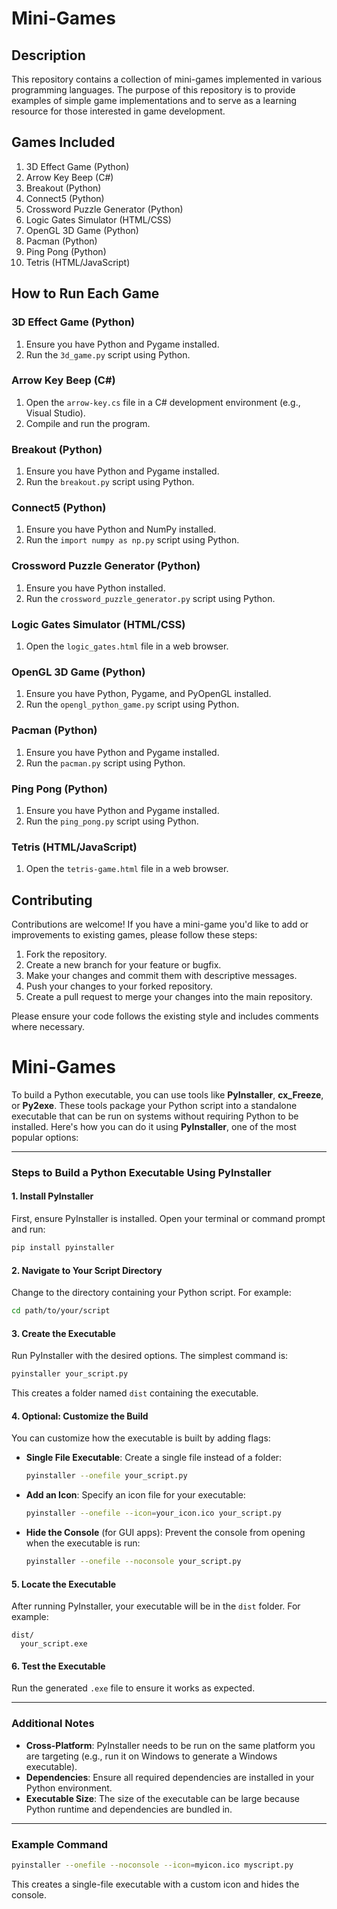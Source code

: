 # Mini-Games

## Description
This repository contains a collection of mini-games implemented in various programming languages. The purpose of this repository is to provide examples of simple game implementations and to serve as a learning resource for those interested in game development.

## Games Included
1. 3D Effect Game (Python)
2. Arrow Key Beep (C#)
3. Breakout (Python)
4. Connect5 (Python)
5. Crossword Puzzle Generator (Python)
6. Logic Gates Simulator (HTML/CSS)
7. OpenGL 3D Game (Python)
8. Pacman (Python)
9. Ping Pong (Python)
10. Tetris (HTML/JavaScript)

## How to Run Each Game

### 3D Effect Game (Python)
1. Ensure you have Python and Pygame installed.
2. Run the `3d_game.py` script using Python.

### Arrow Key Beep (C#)
1. Open the `arrow-key.cs` file in a C# development environment (e.g., Visual Studio).
2. Compile and run the program.

### Breakout (Python)
1. Ensure you have Python and Pygame installed.
2. Run the `breakout.py` script using Python.

### Connect5 (Python)
1. Ensure you have Python and NumPy installed.
2. Run the `import numpy as np.py` script using Python.

### Crossword Puzzle Generator (Python)
1. Ensure you have Python installed.
2. Run the `crossword_puzzle_generator.py` script using Python.

### Logic Gates Simulator (HTML/CSS)
1. Open the `logic_gates.html` file in a web browser.

### OpenGL 3D Game (Python)
1. Ensure you have Python, Pygame, and PyOpenGL installed.
2. Run the `opengl_python_game.py` script using Python.

### Pacman (Python)
1. Ensure you have Python and Pygame installed.
2. Run the `pacman.py` script using Python.

### Ping Pong (Python)
1. Ensure you have Python and Pygame installed.
2. Run the `ping_pong.py` script using Python.

### Tetris (HTML/JavaScript)
1. Open the `tetris-game.html` file in a web browser.

## Contributing
Contributions are welcome! If you have a mini-game you'd like to add or improvements to existing games, please follow these steps:
1. Fork the repository.
2. Create a new branch for your feature or bugfix.
3. Make your changes and commit them with descriptive messages.
4. Push your changes to your forked repository.
5. Create a pull request to merge your changes into the main repository.

Please ensure your code follows the existing style and includes comments where necessary.

# Mini-Games
To build a Python executable, you can use tools like **PyInstaller**, **cx_Freeze**, or **Py2exe**. These tools package your Python script into a standalone executable that can be run on systems without requiring Python to be installed. Here's how you can do it using **PyInstaller**, one of the most popular options:

---

### Steps to Build a Python Executable Using PyInstaller

#### 1. **Install PyInstaller**
First, ensure PyInstaller is installed. Open your terminal or command prompt and run:
```bash
pip install pyinstaller
```

#### 2. **Navigate to Your Script Directory**
Change to the directory containing your Python script. For example:
```bash
cd path/to/your/script
```

#### 3. **Create the Executable**
Run PyInstaller with the desired options. The simplest command is:
```bash
pyinstaller your_script.py
```
This creates a folder named `dist` containing the executable.

#### 4. **Optional: Customize the Build**
You can customize how the executable is built by adding flags:
- **Single File Executable**: Create a single file instead of a folder:
  ```bash
  pyinstaller --onefile your_script.py
  ```
- **Add an Icon**: Specify an icon file for your executable:
  ```bash
  pyinstaller --onefile --icon=your_icon.ico your_script.py
  ```
- **Hide the Console** (for GUI apps): Prevent the console from opening when the executable is run:
  ```bash
  pyinstaller --onefile --noconsole your_script.py
  ```

#### 5. **Locate the Executable**
After running PyInstaller, your executable will be in the `dist` folder. For example:
```
dist/
  your_script.exe
```

#### 6. **Test the Executable**
Run the generated `.exe` file to ensure it works as expected.

---

### Additional Notes

- **Cross-Platform**: PyInstaller needs to be run on the same platform you are targeting (e.g., run it on Windows to generate a Windows executable).
- **Dependencies**: Ensure all required dependencies are installed in your Python environment.
- **Executable Size**: The size of the executable can be large because Python runtime and dependencies are bundled in.

---

### Example Command
```bash
pyinstaller --onefile --noconsole --icon=myicon.ico myscript.py
```

This creates a single-file executable with a custom icon and hides the console.

